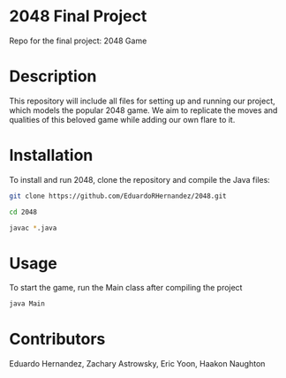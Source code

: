 # 2048 Final Project

Repo for the final project: 2048 Game

# Description

This repository will include all files for setting up and running our project, which models the popular 2048 game. We aim to replicate the moves and qualities of this beloved game while adding our own flare to it. 

# Installation

To install and run 2048, clone the repository and compile the Java files:
```sh
git clone https://github.com/EduardoRHernandez/2048.git
```

```sh
cd 2048
```

```sh
javac *.java
```

# Usage

To start the game, run the Main class after compiling the project

```sh
java Main
```

# Contributors

Eduardo Hernandez, Zachary Astrowsky, Eric Yoon, Haakon Naughton